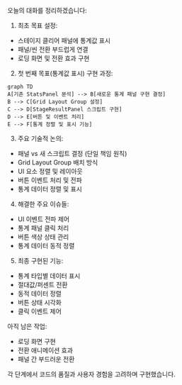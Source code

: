 오늘의 대화를 정리하겠습니다:

1. 최초 목표 설정:
- 스테이지 클리어 패널에 통계값 표시
- 패널/씬 전환 부드럽게 연결
- 로딩 화면 및 전환 효과 구현

2. 첫 번째 목표(통계값 표시) 구현 과정:
```mermaid
graph TD
A[기존 StatsPanel 분석] --> B[새로운 통계 패널 구현 결정]
B --> C[Grid Layout Group 설정]
C --> D[StageResultPanel 스크립트 구현]
D --> E[버튼 및 이벤트 처리]
E --> F[통계 정렬 및 표시 기능]
```

3. 주요 기술적 논의:
- 패널 vs 새 스크립트 결정 (단일 책임 원칙)
- Grid Layout Group 배치 방식
- UI 요소 정렬 및 레이아웃
- 버튼 이벤트 처리 및 전파
- 통계 데이터 정렬 및 표시

4. 해결한 주요 이슈들:
- UI 이벤트 전파 제어
- 통계 패널 클릭 처리
- 버튼 색상 상태 관리
- 통계 데이터 동적 정렬

5. 최종 구현된 기능:
- 통계 타입별 데이터 표시
- 절대값/퍼센트 전환
- 동적 데이터 정렬
- 버튼 상태 시각화
- 클릭 이벤트 제어

아직 남은 작업:
- 로딩 화면 구현
- 전환 애니메이션 효과
- 패널 간 부드러운 전환

각 단계에서 코드의 품질과 사용자 경험을 고려하며 구현했습니다.
